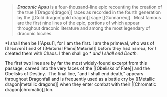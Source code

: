 > ***Draconic Apsu*** is a four-thousand-line epic recounting the creation of the true [[Dragon|dragon]] races as recorded in the fourth generation by the [[Gold dragon|gold dragon]] sage [[Gunnarrex]].  Most famous are the first nine lines of the epic, portions of which appear throughout draconic literature and among the most legendary of draconic locales. 

*I shall then be [[Apsu]],  for I am the first.  I am the primeval,  who was of [[Heaven]]  and of [[Material Plane|Material]]  before they had names,  for I created them with Chaos.  I then shall go  *
*and I shall end Death.*
> 
The first two lines are by far the most widely-found excerpt from this passage, carved into the very faces of the [[Obelisks of Fate]] and the Obelisks of Destiny.  The final line, "and I shall end death," appears throughout Dragonfall and is frequently used as a battle cry by [[Metallic dragon|metallic dragons]] when they enter combat with their [[Chromatic dragon|chromatic]] kin.







